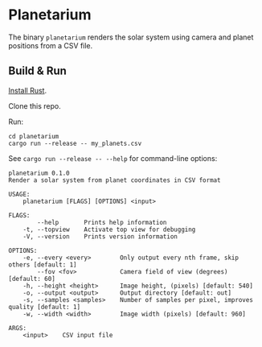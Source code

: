 # Planetarium

The binary `planetarium` renders the solar system using camera and planet positions from a CSV file.

## Build & Run

[Install Rust](https://www.rust-lang.org/tools/install).

Clone this repo.

Run:
```
cd planetarium
cargo run --release -- my_planets.csv
```

See `cargo run --release -- --help` for command-line options:

```
planetarium 0.1.0
Render a solar system from planet coordinates in CSV format

USAGE:
    planetarium [FLAGS] [OPTIONS] <input>

FLAGS:
        --help       Prints help information
    -t, --topview    Activate top view for debugging
    -V, --version    Prints version information

OPTIONS:
    -e, --every <every>        Only output every nth frame, skip others [default: 1]
        --fov <fov>            Camera field of view (degrees) [default: 60]
    -h, --height <height>      Image height, (pixels) [default: 540]
    -o, --output <output>      Output directory [default: out]
    -s, --samples <samples>    Number of samples per pixel, improves quality [default: 1]
    -w, --width <width>        Image width (pixels) [default: 960]

ARGS:
    <input>    CSV input file
```